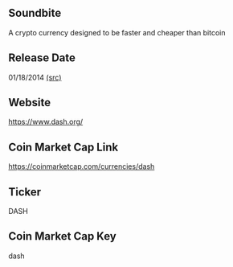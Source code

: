 ## Soundbite

A crypto currency designed to be faster and cheaper than bitcoin

## Release Date

01/18/2014 [(src)](https://coinmarketcap.com/currencies/dash)

## Website

https://www.dash.org/

## Coin Market Cap Link

https://coinmarketcap.com/currencies/dash

## Ticker

DASH

## Coin Market Cap Key

dash

